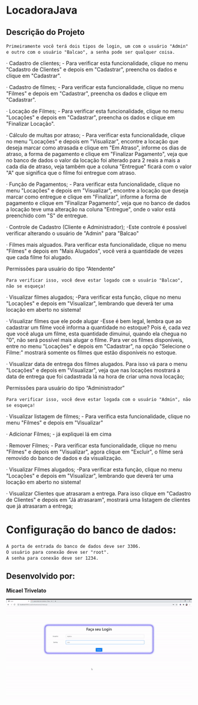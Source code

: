 # LocadoraJava

## Descrição do Projeto

	Primeiramente você terá dois tipos de login, um com o usuário "Admin" e outro com o usuário "Balcao", a senha pode ser qualquer coisa.

· Cadastro de clientes;
	- Para verificar esta funcionalidade, clique no menu "Cadastro de Clientes" e depois em "Cadastrar", preencha os dados e clique em "Cadastrar".
	
· Cadastro de filmes;
	- Para verificar esta funcionalidade, clique no menu "Filmes" e depois em "Cadastrar", preencha os dados e clique em "Cadastrar".

· Locação de Filmes;
	- Para verificar esta funcionalidade, clique no menu "Locações" e depois em "Cadastrar", preencha os dados e clique em "Finalizar Locação".
	
· Cálculo de multas por atraso;
	- Para verificar esta funcionalidade, clique no menu "Locações" e depois em "Visualizar", encontre a locação que deseja marcar como atrasada e clique em "Em Atraso", 
informe os dias de atraso, a forma de pagamento e clique em "Finalizar Pagamento", veja que no banco de dados o valor da locação foi alterado para 2 reais a mais a cada
dia de atraso, veja também que a coluna "Entregue" ficará com o valor "A" que significa que o filme foi entregue com atraso.

· Função de Pagamentos;
	- Para verificar esta funcionalidade, clique no menu "Locações" e depois em "Visualizar", encontre a locação que deseja marcar como entregue e clique em "Finalizar",
informe a forma de pagamento e clique em "Finalizar Pagamento", veja que no banco de dados a locação teve uma alteração na coluna "Entregue", onde o valor está preenchido
com "S" de entregue.
	
· Controle de Cadastro (Cliente e Administrador);
	-Este controle é possível verificar alterando o usuário de "Admin" para "Balcao"

· Filmes mais alguados.
	Para verificar esta funcionalidade, clique no menu "Filmes" e depois em "Mais Alugados", você verá a quantidade de vezes que cada filme foi alugado.

Permissões para usuário do tipo “Atendente”

	Para verificar isso, você deve estar logado com o usuário "Balcao", não se esqueça!

· Visualizar filmes alugados;
	-Para verificar esta função, clique no menu "Locações" e depois em "Visualizar", lembrando que deverá ter uma locação em aberto no sistema!

· Visualizar filmes que ele pode alugar
	-Esse é bem legal, lembra que ao cadastrar um filme você informa a quantidade no estoque? Pois é, cada vez que você aluga um filme, esta quantidade dimuinui,
quando ela chegua no "0", não será possível mais alugar o filme. Para ver os filmes disponíveis, entre no menu "Locações" e depois em "Cadastrar", na opção "Selecione o Filme:"
mostrará somente os filmes que estão disponíveis no estoque.

· Visualizar data de entrega dos filmes alugados.
	Para isso vá para o menu "Locações" e depois em "Visualizar", veja que nas locações mostrará a data de entrega que foi cadastrada lá na hora de criar uma nova locação;

Permissões para usuário do tipo “Administrador”

	Para verificar isso, você deve estar logada com o usuário "Admin", não se esqueça!

· Visualizar listagem de filmes;
	- Para verifica esta funcionalidade, clique no menu "Filmes" e depois em "Visualizar"

· Adicionar Filmes;
	- já expliquei lá em cima
	
· Remover Filmes;
	- Para verificar esta funcionalidade, clique no menu "Filmes" e depois em "Visualizar", agora clique em "Excluir", o filme será removido do banco de dados e da visualização.
	
· Visualizar Filmes alugados;
	-Para verificar esta função, clique no menu "Locações" e depois em "Visualizar", lembrando que deverá ter uma locação em aberto no sistema!
	
· Visualizar Clientes que atrasaram a entrega.
	Para isso clique em "Cadastro de Clientes" e depois em "Já atrasaram", mostrará uma listagem de clientes que já atrasaram a entrega;

# Configuração do banco de dados:
	A porta de entrada do banco de dados deve ser 3306.
	O usuário para conexão deve ser "root".
	A senha para conexão deve ser 1234.

## Desenvolvido por:
<b>Micael Trivelato</b>

![Projeto em ação](./Locadora/Locadora.gif)



